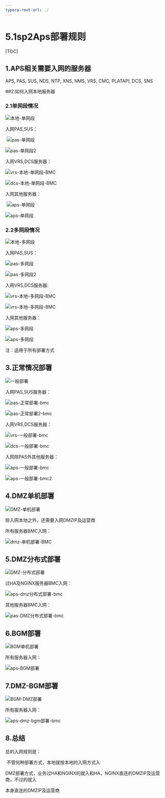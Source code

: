 ```yaml
---
typora-root-url: ./
---
```


# 5.1sp2Aps部署规则

[TOC]

## 1.APS相关需要入网的服务器

APS, PAS, SUS, NDS,  NTP,  XNS,  NMS, VRS, CMC, PLATAPI, DCS, SNS



##2.如何入网本地服务器
### 2.1单网段情况
![本地-单网段](/本地-单网段.png)

入网PAS,SUS：

​	![pas-单网段](/pas-单网段.png)

![pas-单网段2](/pas-单网段2.png)

入网VRS,DCS服务器：

![vrs-本地-单网段-BMC](/vrs-本地-单网段-BMC.png)

![dcs-本地-单网段-BMC](/dcs-本地-单网段-BMC.png)

入网其他服务器：

​	![aps-单网段](/aps-单网段.png)

![aps-单网段](/aps-单网段1.png)

### 2.2多网段情况

![本地-多网段](/本地-多网段.png)

入网PAS,SUS：

![pas-多网段](/pas-多网段.png)	

![pas-多网段2](/pas-多网段2.png)

入网VRS,DCS服务器:

![vrs-本地-多网段-BMC](/vrs-本地-多网段-BMC.png)

![vrs-本地-多网段-BMC](/dcs-本地-多网段-BMC.png)

入网其他服务器：

![aps-多网段](/aps-多网段.png)

![aps-多网段](/aps-多网段2.png)

注：适用于所有部署方式



## 3.正常情况部署

![一般部署](/一般部署.png)

入网PAS,SUS服务器：

![pas-正常部署-bmc](/pas-正常部署-bmc.png)

![pas-正常部署2-bmc](/pas-正常部署2-bmc.png)

入网VRS,DCS服务器：

![vrs-一般部署-bmc](/vrs-一般部署-bmc.png)

![dcs-一般部署-bmc](/dcs-一般部署-bmc.png)

入网除PAS外其他服务器：

![aps-一般部署-bmc](/aps-一般部署-bmc.png)

![aps-一般部署-bmc2](/aps-一般部署-bmc2.png)



## 4.DMZ单机部署

![DMZ-单机部署](/DMZ-单机部署.png)	

除入网本地之外，还需要入网DMZIP及运营商

所有服务器BMC入网：

![dmz-单机部署-BMC](/dmz-单机部署-BMC.png)



## 5.DMZ分布式部署

![DMZ-分布式部署](/DMZ-分布式部署.png)

过HA及NGINX服务器BMC入网：

![aps-dmz分布式部署-bmc](/aps-dmz分布式部署-bmc.png)

其他服务器BMC入网：

![pas-DMZ分布式部署-bmc](/pas-DMZ分布式部署-bmc.png)



## 6.BGM部署

![BGM单机部署](/BGM单机部署.png)

所有服务器入网：

![aps-BGM部署](/aps-BGM部署.png)

## 7.DMZ-BGM部署

![BGM-DMZ部署](/BGM-DMZ部署.png)	

所有服务器入网：

![aps-dmz-bgm部署-bmc](/aps-dmz-bgm部署-bmc.png)

## 

## 8.总结

总的入网规则是：

​	不管何种部署方式，本地就按本地的入网方式入

​	DMZ部署方式，业务过HA和NGINX的就入和HA，NGINX直连的DMZIP及运营商，不过的就入

本身直连的DMZIP及运营商

